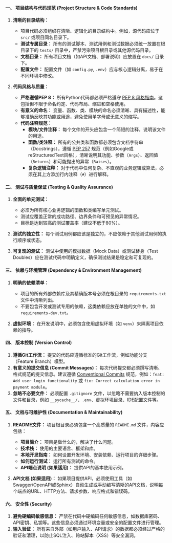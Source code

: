 #### **一、 项目结构与代码规范 (Project Structure & Code Standards)**

1.  **清晰的目录结构：**
    * 项目代码必须组织在清晰、逻辑化的目录结构中。例如，源代码应位于 `src/` 或项目同名目录下。
    * **测试专属目录：** 所有的测试脚本、测试用例和测试数据必须统一放置在根目录下的 `tests/` 目录中，严禁污染项目根目录或其他源代码目录。
    * **文档目录：** 所有项目文档（如API文档、部署说明）应放置在 `docs/` 目录下。
    * **配置文件：** 配置文件（如 `config.py`, `.env`）应与核心逻辑分离，易于在不同环境中修改。

2.  **代码风格与质量：**
    * **严格遵循PEP 8：** 所有Python代码都必须严格遵守 [PEP 8 风格指南](https://peps.python.org/pep-0008/)。这包括但不限于命名约定、代码布局、缩进和空格使用。
    * **有意义的命名：** 变量、函数、类、模块的命名必须清晰、具有描述性，能够准确反映其功能或用途，避免使用单字母或无意义的缩写。
    * **代码注释规范：**
        * **模块/文件注释：** 每个文件的开头应包含一个简短的注释，说明该文件的用途。
        * **函数/类注释：** 所有的公共类和函数都必须包含文档字符串（Docstrings），遵循 [PEP 257](https://peps.python.org/pep-0257/) 规范（例如Google或reStructuredText风格），清晰说明其功能、参数（`Args`）、返回值（`Returns`）和可能抛出的异常（`Raises`）。
        * **复杂逻辑注释：** 对于代码中任何复杂、不直观的业务逻辑或算法，必须在其上方添加行内注释（`#`）进行解释。

#### **二、 测试与质量保证 (Testing & Quality Assurance)**

1.  **全面的单元测试：**
    * 必须为所有核心业务逻辑的函数和类编写单元测试。
    * 测试应覆盖正常的成功路径、边界条件和可预见的异常情况。
    * 目标是达到较高的测试覆盖率（建议不低于80%）。

2.  **测试的独立性：** 每个测试用例都应该是独立的，不应依赖于其他测试用例的执行顺序或状态。

3.  **可复现的测试：** 测试中使用的模拟数据（Mock Data）或测试替身（Test Doubles）应在测试代码中明确定义，确保测试结果是稳定和可复现的。

#### **三、 依赖与环境管理 (Dependency & Environment Management)**

1.  **明确的依赖清单：**
    * 项目的所有外部依赖库及其精确版本号必须在根目录的 `requirements.txt` 文件中清晰列出。
    * 不要包含开发或测试专用的依赖，这类依赖应放在单独的文件中，如 `requirements-dev.txt`。

2.  **虚拟环境：** 在开发说明中，必须包含使用虚拟环境（如 `venv`）来隔离项目依赖的指导。

#### **四、 版本控制 (Version Control)**

1.  **遵循Git工作流：** 提交的代码应遵循标准的Git工作流，例如功能分支（Feature Branch）模型。
2.  **有意义的提交信息 (Commit Messages)：** 每次代码提交都必须撰写清晰、格式规范的提交信息。建议遵循 [Conventional Commits](https://www.conventionalcommits.org/) 规范，例如：`feat: Add user login functionality` 或 `fix: Correct calculation error in payment module`。
3.  **忽略不必要文件：** 必须配置 `.gitignore` 文件，以忽略不需要纳入版本控制的文件和目录，例如 `__pycache__/`、`.env`、虚拟环境目录、IDE配置文件等。

#### **五、 文档与可维护性 (Documentation & Maintainability)**

1.  **README文件：** 项目根目录必须包含一个高质量的 `README.md` 文件，内容应包括：
    * **项目简介：** 项目是做什么的，解决了什么问题。
    * **技术栈：** 使用的主要语言、框架和库。
    * **本地开发指南：** 如何设置开发环境、安装依赖、运行项目的详细步骤。
    * **如何运行测试：** 运行所有测试的命令。
    * **API端点说明 (如果适用)：** 提供API的基本使用示例。

2.  **API文档 (如果适用)：** 如果项目提供API，必须使用工具（如Swagger/OpenAPI或Sphinx）自动生成或手动编写清晰的API文档，说明每个端点的URL、HTTP方法、请求参数、响应格式和错误码。

#### **六、 安全性 (Security)**

1.  **避免硬编码敏感信息：** 严禁在代码中硬编码任何敏感信息，如数据库密码、API密钥、私钥等。这些信息必须通过环境变量或安全的配置文件进行管理。
2.  **输入验证：** 所有来自外部（如用户输入、API请求）的数据都必须经过严格的验证和清理，以防止SQL注入、跨站脚本（XSS）等安全漏洞。
